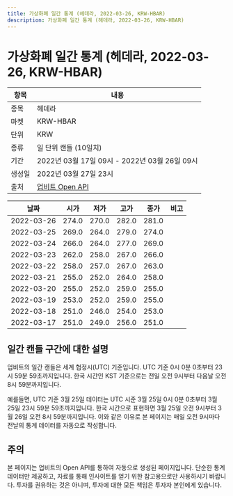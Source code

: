 ```yaml
---
title: 가상화폐 일간 통계 (헤데라, 2022-03-26, KRW-HBAR)
description: 가상화폐 일간 통계 (헤데라, 2022-03-26, KRW-HBAR)
---
```


가상화폐 일간 통계 (헤데라, 2022-03-26, KRW-HBAR)
===

|항목|내용|
|--|--|
|종목|헤데라|
|마켓|KRW-HBAR|
|단위|KRW|
|종류|일 단위 캔들 (10일치)|
|기간|2022년 03월 17일 09시 - 2022년 03월 26일 09시|
|생성일|2022년 03월 27일 23시|
|출처|[업비트 Open API](https://docs.upbit.com)|


|날짜|시가|저가|고가|종가|비고|
|--|--|--|--|--|--|
|2022-03-26|274.0|270.0|282.0|281.0|    |
|2022-03-25|269.0|264.0|279.0|274.0|    |
|2022-03-24|266.0|264.0|277.0|269.0|    |
|2022-03-23|262.0|258.0|267.0|266.0|    |
|2022-03-22|258.0|257.0|267.0|263.0|    |
|2022-03-21|255.0|252.0|264.0|258.0|    |
|2022-03-20|255.0|252.0|259.0|255.0|    |
|2022-03-19|253.0|252.0|259.0|255.0|    |
|2022-03-18|251.0|246.0|254.0|253.0|    |
|2022-03-17|251.0|249.0|256.0|251.0|    |


일간 캔들 구간에 대한 설명
---


업비트의 일간 캔들은 세계 협정시(UTC) 기준입니다. 
UTC 기준 0시 0분 0초부터 23시 59분 59초까지입니다. 
한국 시간인 KST 기준으로는 전일 오전 9시부터 다음날 오전 8시 59분까지입니다. 


예를들면, UTC 기준 3월 25일 데이터는 UTC 시준 3월 25일 0시 0분 0초부터 3월 25일 23시 59분 59초까지입니다. 
한국 시간으로 표현하면 3월 25일 오전 9시부터 3월 26일 오전 8시 59분까지입니다. 
이와 같은 이유로 본 페이지는 매일 오전 9시마다 전날의 통계 데이터를 자동으로 작성합니다. 


주의
---


본 페이지는 업비트의 Open API를 통하여 자동으로 생성된 페이지입니다. 
단순한 통계 데이터만 제공하고, 자료를 통해 인사이트를 얻기 위한 참고용으로만 사용하시기 바랍니다. 
투자를 권유하는 것은 아니며, 투자에 대한 모든 책임은 투자자 본인에게 있습니다. 
